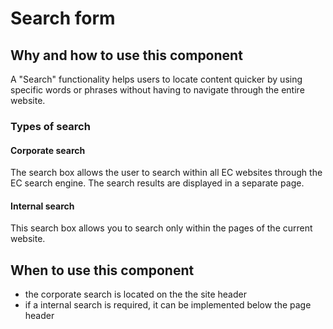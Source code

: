 # Search form

## Why and how to use this component

A "Search" functionality helps users to locate content quicker by using specific words or phrases without having to navigate through the entire website.

### Types of search

#### Corporate search

The search box allows the user to search within all EC websites through the EC search engine. The search results are displayed in a separate page.

#### Internal search

This search box allows you to search only within the pages of the current website.

## When to use this component

- the corporate search is located on the the site header
- if a internal search is required, it can be implemented below the page header
